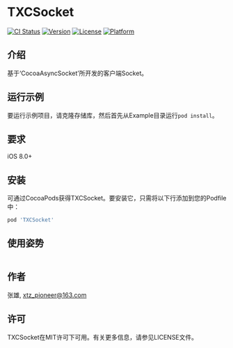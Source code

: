 # TXCSocket

[![CI Status](https://img.shields.io/travis/张雄/TXCSocket.svg?style=flat)](https://travis-ci.org/张雄/TXCSocket)
[![Version](https://img.shields.io/cocoapods/v/TXCSocket.svg?style=flat)](https://cocoapods.org/pods/TXCSocket)
[![License](https://img.shields.io/cocoapods/l/TXCSocket.svg?style=flat)](https://cocoapods.org/pods/TXCSocket)
[![Platform](https://img.shields.io/cocoapods/p/TXCSocket.svg?style=flat)](https://cocoapods.org/pods/TXCSocket)

## 介绍

基于‘CocoaAsyncSocket’所开发的客户端Socket。

## 运行示例

要运行示例项目，请克隆存储库，然后首先从Example目录运行`pod install`。

## 要求

iOS 8.0+

## 安装

可通过CocoaPods获得TXCSocket。要安装它，只需将以下行添加到您的Podfile中：

```ruby
pod 'TXCSocket'
```

## 使用姿势
```objc
```

## 作者

张雄, xtz_pioneer@163.com

## 许可

TXCSocket在MIT许可下可用。有关更多信息，请参见LICENSE文件。
